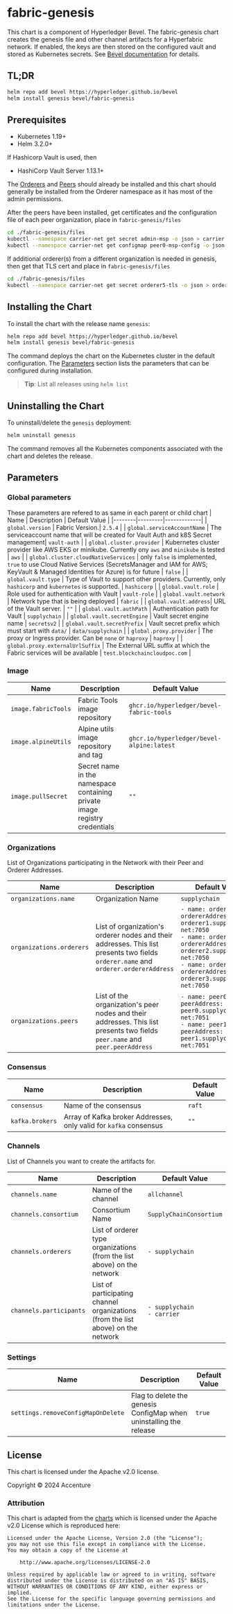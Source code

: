[//]: # (##############################################################################################)
[//]: # (Copyright Accenture. All Rights Reserved.)
[//]: # (SPDX-License-Identifier: Apache-2.0)
[//]: # (##############################################################################################)

# fabric-genesis

This chart is a component of Hyperledger Bevel. The fabric-genesis chart creates the genesis file and other channel artifacts for a Hyperfabric network. If enabled, the keys are then stored on the configured vault and stored as Kubernetes secrets. See [Bevel documentation](https://hyperledger-bevel.readthedocs.io/en/latest/) for details.

## TL;DR

```bash
helm repo add bevel https://hyperledger.github.io/bevel
helm install genesis bevel/fabric-genesis
```

## Prerequisites

- Kubernetes 1.19+
- Helm 3.2.0+

If Hashicorp Vault is used, then
- HashiCorp Vault Server 1.13.1+

The [Orderers](../fabric-orderernode/README.md) and [Peers](../fabric-peernode/README.md) should already be installed and this chart should generally be installed from the Orderer namespace as it has most of the admin permissions.

After the peers have been installed, get certificates and the configuration file of each peer organization, place in `fabric-genesis/files`
```bash
cd ./fabric-genesis/files
kubectl --namespace carrier-net get secret admin-msp -o json > carrier.json
kubectl --namespace carrier-net get configmap peer0-msp-config -o json > carrier-config-file.json
```

If additional orderer(s) from a different organization is needed in genesis, then get that TLS cert and place in `fabric-genesis/files`
```bash
cd ./fabric-genesis/files
kubectl --namespace carrier-net get secret orderer5-tls -o json > orderer5-orderer-tls.json
```

## Installing the Chart

To install the chart with the release name `genesis`:

```bash
helm repo add bevel https://hyperledger.github.io/bevel
helm install genesis bevel/fabric-genesis
```

The command deploys the chart on the Kubernetes cluster in the default configuration. The [Parameters](#parameters) section lists the parameters that can be configured during installation.

> **Tip**: List all releases using `helm list`

## Uninstalling the Chart

To uninstall/delete the `genesis` deployment:

```bash
helm uninstall genesis
```

The command removes all the Kubernetes components associated with the chart and deletes the release.

## Parameters

### Global parameters

These parameters are refered to as same in each parent or child chart
| Name   | Description  | Default Value |
|--------|---------|-------------|
| `global.version` | Fabric Version.| `2.5.4` |
| `global.serviceAccountName` | The serviceaccount name that will be created for Vault Auth and k8S Secret management| `vault-auth` |
| `global.cluster.provider` | Kubernetes cluster provider like AWS EKS or minikube. Currently ony `aws` and `minikube` is tested | `aws` |
| `global.cluster.cloudNativeServices` | only `false` is implemented, `true` to use Cloud Native Services (SecretsManager and IAM for AWS; KeyVault & Managed Identities for Azure) is for future  | `false`  |
| `global.vault.type`  | Type of Vault to support other providers. Currently, only `hashicorp` and `kubernetes` is supported. | `hashicorp`    |
| `global.vault.role`  | Role used for authentication with Vault | `vault-role`    |
| `global.vault.network`  | Network type that is being deployed | `fabric`    |
| `global.vault.address`| URL of the Vault server.    | `""`            |
| `global.vault.authPath`    | Authentication path for Vault  | `supplychain`            |
| `global.vault.secretEngine` | Vault secret engine name | `secretsv2`  |
| `global.vault.secretPrefix` | Vault secret prefix which must start with `data/`  | `data/supplychain`  |
| `global.proxy.provider` | The proxy or Ingress provider. Can be `none` or `haproxy` | `haproxy` |
| `global.proxy.externalUrlSuffix` | The External URL suffix at which the Fabric services will be available | `test.blockchaincloudpoc.com` |

### Image

| Name   | Description    | Default Value   |
| -------------| ---------- | --------- |
| `image.fabricTools`  | Fabric Tools image repository  | `ghcr.io/hyperledger/bevel-fabric-tools` |
| `image.alpineUtils`  | Alpine utils image repository and tag | `ghcr.io/hyperledger/bevel-alpine:latest` |
| `image.pullSecret`    | Secret name in the namespace containing private image registry credentials | `""`            |

### Organizations

List of Organizations participating in the Network with their Peer and Orderer Addresses.

| Name   | Description  | Default Value |
|--------|---------|-------------|
| `organizations.name` | Organization Name | `supplychain` |
| `organizations.orderers` | List of organization's orderer nodes and their addresses. This list presents two fields `orderer.name` and `orderer.ordererAddress`  | `- name: orderer1`<br/>`ordererAddress: orderer1.supplychain-net:7050` <br/>`- name: orderer2`<br/>`ordererAddress: orderer2.supplychain-net:7050` <br/> `- name: orderer3`<br/>`ordererAddress: orderer3.supplychain-net:7050`  |
| `organizations.peers` | List of the organization's peer nodes and their addresses. This list presents two fields `peer.name` and `peer.peerAddress`  | `- name: peer0`<br/>`peerAddress: peer0.supplychain-net:7051`<br>`- name: peer1`<br/>`peerAddress: peer1.supplychain-net:7051`  |

### Consensus

| Name     | Description                 | Default Value   |
| ---------| ----------------------------| ----------------|
| `consensus` | Name of the consensus          | `raft`         |
| `kafka.brokers` | Array of Kafka broker Addresses, only valid for `kafka` consensus    | `""`   |


### Channels
List of Channels you want to create the artifacts for.

| Name   | Description  | Default Value |
|--------|---------|-------------|
| `channels.name` | Name of the channel | `allchannel` |
| `channels.consortium`| Consortium Name  | `SupplyChainConsortium` |
| `channels.orderers` | List of orderer type organizations (from the list above) on the network  | `- supplychain`  |
| `channels.participants` | List of participating channel organizations (from the list above) on the network  | `- supplychain`<br/>`- carrier` |


### Settings

| Name   | Description  | Default Value |
|--------|---------|-------------|
| `settings.removeConfigMapOnDelete` |  Flag to delete the genesis ConfigMap when uninstalling the release | `true` |

## License

This chart is licensed under the Apache v2.0 license.

Copyright &copy; 2024 Accenture

### Attribution

This chart is adapted from the [charts](https://hyperledger.github.io/bevel/) which is licensed under the Apache v2.0 License which is reproduced here:

```
Licensed under the Apache License, Version 2.0 (the "License");
you may not use this file except in compliance with the License.
You may obtain a copy of the License at

    http://www.apache.org/licenses/LICENSE-2.0

Unless required by applicable law or agreed to in writing, software
distributed under the License is distributed on an "AS IS" BASIS,
WITHOUT WARRANTIES OR CONDITIONS OF ANY KIND, either express or implied.
See the License for the specific language governing permissions and
limitations under the License.
```
